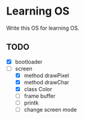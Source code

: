 # Learning OS
Write this OS for learning OS.

## TODO
- [x] bootloader
- [ ] screen
  - [x] method drawPixel
  - [x] method drawChar
  - [x] class Color  
  - [ ] frame buffer
  - [ ] printk
  - [ ] change screen mode